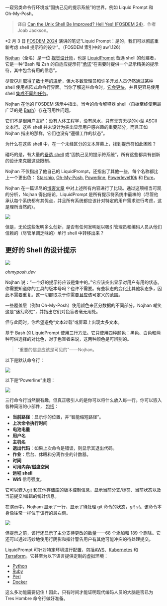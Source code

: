 
<!--
title: Unix Shell 能否得到改进？当然可以！（FOSDEM 24）
cover: https://cdn.thenewstack.io/media/2024/03/a270fc6f-liquid_prompt.png
-->

一窥另类命令行环境或“固执己见的提示系统”的世界，例如 Liquid Prompt 和 Oh-My-Posh。

> 译自 [Can the Unix Shell Be Improved? Hell Yes! (FOSDEM 24)](https://thenewstack.io/fosdem-24-can-the-unix-shell-be-improved-hell-yes/)，作者 Joab Jackson。

*2 月 3 日 [FOSDEM 2024](https://fosdem.org/2024/) 演讲的笔记“Liquid Prompt：是的，我们可以彻底重新考虑 shell 提示符的设计”。（FOSDEM 索引中的 aw1.126）

[Nojhan](https://github.com/nojhan)（全名）是一位 [视觉设计师](http://nojhan.net/)，也是 [LiquidPrompt](https://github.com/liquidprompt/liquidprompt) 备选 shell 的创建者，它是一种“Bash 和 Zsh 的自适应提示符”[承诺](https://liquidprompt.readthedocs.io/en/stable/)“在需要时提供一个显示精美的提示符，其中包含有用的信息”。

尽管[GUI 取得了数十年的进步](https://thenewstack.io/cloud-ides-have-a-wow-factor-but-for-developers-its-just-different/)，但大多数管理员和许多开发人员仍然通过某种 shell 使用点阵式命令行界面。当你了解这些命令时，[它会更快](https://thenewstack.io/a-look-at-vim-a-text-editor-for-the-ages/)，并且更容易使用 shell [集成不同的任务](https://thenewstack.io/pipe-how-the-system-call-that-ties-unix-together-came-about/)。

Nojhan 在他的 FOSDEM 演示中指出，当今的命令解释器 shell（自始至终使用最广泛的是 [Bash](https://www.gnu.org/software/bash/)）存在可用性问题。

它们不是很用户友好：没有人体工程学，没有风水，只有无穷无尽的小型 ASCII 文本行。这些 shell 并未设计为突出显示用户感兴趣的重要部分，而且正如 Nojhan 指出的那样，它们也没有“遵循工作的状态”。

为什么在这些 shell 中，在一个未经区分的文本屏幕上，找到提示符如此困难？

碰巧的是，有大量的[备选 shell](https://thenewstack.io/posh-a-data-aware-shell-for-faster-distributed-text-processing/) 或“固执己见的提示符系统”，所有这些都具有创新的设计来克服这些限制。

Nojhan 不仅指出了他自己的 LiquidPrompt，还指出了其他一些，每个名称都比上一个更出色：
[Starship](https://starship.rs/), [Oh-My-Posh](https://ohmyposh.dev/), [Powerline](https://github.com/b-ryan/powerline-shell), [Powerlevel10k](https://github.com/romkatv/powerlevel10k) 和 [Pure](https://github.com/sindresorhus/pure)。

Nojhan 在一篇详尽的[博客文章](https://github.com/liquidprompt/liquidprompt/wiki/why) 中对上述所有内容进行了比较。通过这项相当可观的分析，Nojhan 得出结论，LiquidPrompt 是所有提示符系统中最棒的（尽管他承认每个系统都有其优点，并且所有系统都应该针对特定的用户需求进行考虑，这是理所当然的）。

![](https://cdn.thenewstack.io/media/2024/03/604de989-liquid-prompt-compare.jpg)

但是，无论这些发明多么创新，是否有任何发明足以吸引管理员和编码人员从他们信赖的（尽管单调乏味的）单行 shell 中转移出来？

## 更好的 Shell 的设计提示

![](https://cdn.thenewstack.io/media/2024/02/01c5064c-oh-my-popsh-300x195.png)

*ohmyposh.dev*

Nojhan 说：“一个好的提示符应该是集中的。”它应该突出显示对用户有用的状态。你需要知道你的工具的版本号吗？也许不需要。有些状态的变化比其他状态多，因此不需要重复。这一切都取决于你需要且应该可定义的范围。

一些覆盖层（例如 Oh-My-Posh）使用颜色来区分数据的不同部分。Nojhan 嘲笑这是“迷幻彩虹”，并指出它们对色盲者毫无用处。

但与此同时，你希望避免“文本过载”或屏幕上出现太多文本。

基于 Bash 的 LiquidPrompt 使用三行方法。它只使用四种颜色：黑色、白色和两种可供选择的对比色，对于色盲者来说，这两种颜色是可辨别的。

> “重要的信息应该是可见的”——Nojhan。

以下是默认命令行：

![](https://cdn.thenewstack.io/media/2024/03/ae7281cd-liquid-prompt-default-med.png)

以下是“Powerline”主题：

![](https://cdn.thenewstack.io/media/2024/03/70881974-liquid-prompt-powertheme-med.png)

三行命令行当然很有趣，但真正吸引人的是你可以将什么放入每一行。你可以嵌入各种简洁的小部件，
[包括](https://liquidprompt.readthedocs.io/en/latest/overview.html)：

- **当前路径**：显示你的位置，并“智能缩短路径”。
- **上次命令执行时间**
- **电池电量**
- **用户名**
- **主机名**
- **退出代码**：如果上次命令是错误，则显示其退出代码。
- **作业**：后台、休眠和分离作业的计数器。
- **时间**
- **可用内存/磁盘空间**
- **远程 shell**
- **Wifi** 信号强度。

它可以嵌入[git](https://thenewstack.io/tutorial-git-for-absolutely-everyone/) 和其他存储库的版本控制信息，显示当前分支/标签、当前状态以及当前提交/编辑的统计信息。

在演示中，Nojham 显示了一行，显示了待处理 git 命令的状态，*git st*。该命令本身像往常一样位于该行的最右侧。

![](https://cdn.thenewstack.io/media/2024/02/029b6708-liquidprompt-01.png)

但提示之前，该行还显示了主分支待更改的数量——68 个添加和 189 个删除。它还可以通过巧妙地使用行阴影和指针警告用户有其他可能冲突的待处理提交。

LiquidPrompt 可针对特定环境进行配置，包括[AWS](https://aws.amazon.com/?utm_content=inline-mention)、[Kubernetes](https://thenewstack.io/kubernetes-1-29-mandala-tests-mutable-pod-resources/) 和 [Terraform](https://thenewstack.io/linux-foundation-joins-opentf-to-fork-for-terraform-into-opentofu/)。它甚至为以下语言提供定制的虚拟环境：

- [Python](https://thenewstack.io/what-is-python/)
- [Ruby](https://thenewstack.io/why-were-sticking-with-ruby-on-rails-at-gitlab/)
- [Perl](https://thenewstack.io/getting-started-at-long-last-on-perl-6/)
- [Docker](https://www.docker.com/?utm_content=inline-mention)

这么多功能需要记住！因此，只有时间才能证明现代编码人员的大脑是否已为 Tres Hombre 命令行做好准备。

